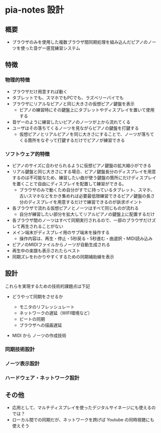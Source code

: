 # pia-notes 設計

## 概要
- ブラウザのみを使用した複数ブラウザ間同期処理を組み込んだピアノのノーツを使った音ゲー感覚練習システム

## 特徴

### 物理的特徴
- ブラウザだけ用意すれば動く
 - タブレットでも、スマホでもPCでも、ラズベリーパイでも
- ブラウザにリアルなピアノと同じ大きさの仮想ピアノ鍵盤を表示
  - ピアノの練習時にその鍵盤上にタブレットやディスプレイを置いて使用する
- 音ゲーのように練習したいピアノのノーツが上から流れてくる
- ユーザはその落ちてくるノーツを見ながらピアノの鍵盤を打鍵する
  - 仮想ピアノとリアルピアノを同じ大きさにすることで、ノーツが落ちてくる箇所をなぞって打鍵するだけでピアノが練習できる

### ソフトウェア的特徴
- ピアノのサイズに合わせられるように仮想ピアノ鍵盤の拡大縮小ができる
- リアル鍵盤と同じ大きさにする場合、ピアノ鍵盤長分のディスプレイを用意するのは不可能なため、練習したい曲が使う鍵盤の箇所にだけディスプレイを置くことで自由にディスプレイを配置して練習ができる。
  - ブラウザのみで動くため自分がすでに持っているタブレット、スマホ、古いスマホなどをかき集めれば必要最低限練習できるピアノ鍵盤の長さ分のディスプレイを用意するだけで練習できるのが訴求ポイント
- 各ブラウザで流れる仮想ピアノとノーツはすべて同じものが流れる
  - 自分が練習したい部分を拡大してリアルピアノの鍵盤上に配置するだけ
- 各ブラウザ間のノーツはすべて同期実行されるので、一部のブラウザだけズレて再生されることがない
- メイン端末がディスプレイ用のサブ端末を操作する
  - 操作内容は、再生・停止・5秒戻る・5秒進む・曲選択・MIDI読み込み
- ピアノのMIDIファイルからノーツが自動生成される
- 再生中の楽譜も表示されたらベスト
- 同期ズレをわかりやすくするための同期補助線を表示

## 設計
これらを実現するための技術的課題点は下記
- どうやって同期をさせるか
  - モニタのリフレッシュレート
  - ネットワークの遅延（WIFI環境など）
  - ビートの同期
  - ブラウザへの描画遅延

- MIDI から ノーツの作成技術


### 同期技術設計


### ノーツ表示設計

### ハードウェア・ネットワーク設計




## その他
- 応用として、マルチディスプレイを使ったデジタルサイネージにも使えるのでは？
- ローカル間での同期だが、ネットワークを跨げば Youtube の同時視聴にも使えそう